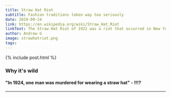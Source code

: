 ```yaml
---
title: Straw Hat Riot
subtitle: Fashion traditions taken way too seriously
date: 2019-09-24
link: https://en.wikipedia.org/wiki/Straw_Hat_Riot
linkText: The Straw Hat Riot of 1922 was a riot that occurred in New York City. Originating as a series of minor riots, it spread due to men wearing straw hats past the unofficial date that was deemed socially acceptable, September 15. It lasted eight days, and it led to many arrests and some injuries.
author: Andrew G
image: strawhatriot.png
tags:
---
```


{% include post.html %}

### Why it's wild

#### "In 1924, one man was murdered for wearing a straw hat"  - !!!?


---